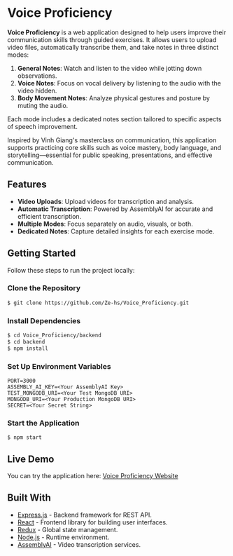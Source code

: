 # Voice Proficiency

**Voice Proficiency** is a web application designed to help users improve their communication skills through guided exercises. It allows users to upload video files, automatically transcribe them, and take notes in three distinct modes:

1. **General Notes**: Watch and listen to the video while jotting down observations.
2. **Voice Notes**: Focus on vocal delivery by listening to the audio with the video hidden.
3. **Body Movement Notes**: Analyze physical gestures and posture by muting the audio.

Each mode includes a dedicated notes section tailored to specific aspects of speech improvement.

Inspired by Vinh Giang's masterclass on communication, this application supports practicing core skills such as voice mastery, body language, and storytelling—essential for public speaking, presentations, and effective communication.

## Features

- **Video Uploads**: Upload videos for transcription and analysis.
- **Automatic Transcription**: Powered by AssemblyAI for accurate and efficient transcription.
- **Multiple Modes**: Focus separately on audio, visuals, or both.
- **Dedicated Notes**: Capture detailed insights for each exercise mode.

## Getting Started

Follow these steps to run the project locally:

### Clone the Repository

```bash
$ git clone https://github.com/Ze-hs/Voice_Proficiency.git
```

### Install Dependencies

```bash
$ cd Voice_Proficiency/backend
$ cd backend
$ npm install
```

### Set Up Environment Variables

```
PORT=3000
ASSEMBLY_AI_KEY=<Your AssemblyAI Key>
TEST_MONGODB_URI=<Your Test MongoDB URI>
MONGODB_URI=<Your Production MongoDB URI>
SECRET=<Your Secret String>
```

### Start the Application

```
$ npm start
```

## Live Demo

You can try the application here: [Voice Proficiency Website](https://voice-proficiency.onrender.com)

## Built With

- [Express.js](https://expressjs.com/) - Backend framework for REST API.
- [React](https://reactjs.org/) - Frontend library for building user interfaces.
- [Redux](https://redux.js.org/) - Global state management.
- [Node.js](https://nodejs.org/) - Runtime environment.
- [AssemblyAI](https://www.assemblyai.com/) - Video transcription services.
